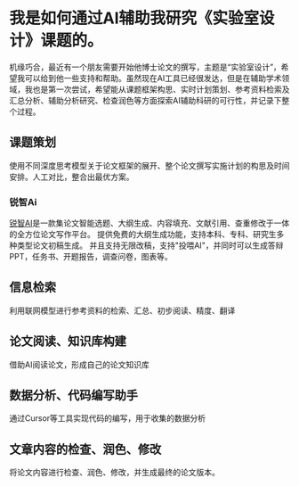 # 我是如何通过AI辅助我研究《实验室设计》课题的。
机缘巧合，最近有一个朋友需要开始他博士论文的撰写，主题是“实验室设计”，希望我可以给到他一些支持和帮助。虽然现在AI工具已经很发达，但是在辅助学术领域，我也是第一次尝试，希望能从课题框架构思、实时计划策划、参考资料检索及汇总分析、辅助分析研究、检查润色等方面探索AI辅助科研的可行性，并记录下整个过程。
## 课题策划
使用不同深度思考模型关于论文框架的展开、整个论文撰写实施计划的构思及时间安排。人工对比，整合出最优方案。

### 锐智Ai
[锐智AI](https://www.ruizhi.com/)是一款集论文智能选题、大纲生成、内容填充、文献引用、查重修改于一体的全方位论文写作平台。
提供免费的大纲生成功能，支持本科、专科、研究生多种类型论文初稿生成。
并且支持无限改稿，支持"投喂AI"，并同时可以生成答辩PPT，任务书、开题报告，调查问卷，图表等。

## 信息检索
利用联网模型进行参考资料的检索、汇总、初步阅读、精度、翻译

## 论文阅读、知识库构建
借助AI阅读论文，形成自己的论文知识库

## 数据分析、代码编写助手
通过Cursor等工具实现代码的编写，用于收集的数据分析

## 文章内容的检查、润色、修改
将论文内容进行检查、润色、修改，并生成最终的论文版本。
